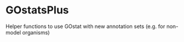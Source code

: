 GOstatsPlus
==========

Helper functions to use GOstat with new annotation sets (e.g. for non-model organisms)
